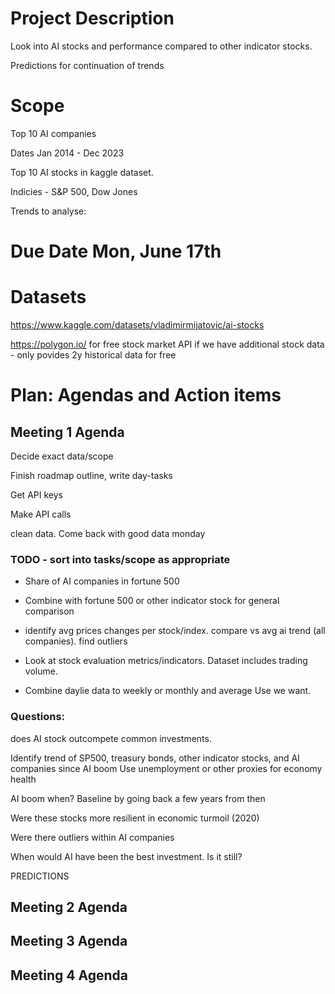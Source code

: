 # Project Description

Look into AI stocks and performance compared to other indicator stocks. 

Predictions for continuation of trends

# Scope

Top 10 AI companies

Dates Jan 2014 - Dec 2023

Top 10 AI stocks in kaggle dataset. 

Indicies - S&P 500, Dow Jones

Trends to analyse:

# Due Date Mon, June 17th

# Datasets

https://www.kaggle.com/datasets/vladimirmijatovic/ai-stocks 

https://polygon.io/ for free stock market API if we have additional stock data - only povides 2y historical data for free



# Plan: Agendas and Action items

## Meeting 1 Agenda

Decide exact data/scope

Finish roadmap outline, write day-tasks

Get API keys

Make API calls

clean data. Come back with good data monday

### TODO - sort into tasks/scope as appropriate

* Share of AI companies in fortune 500

* Combine with fortune 500 or other indicator stock for general comparison

* identify avg prices changes per stock/index. compare vs avg ai trend (all companies). find outliers

* Look at stock evaluation metrics/indicators.
Dataset includes trading volume.

* Combine daylie data to weekly or monthly and average
Use  we want.

### Questions: 

does AI stock outcompete common investments.

Identify trend of SP500, treasury bonds, other indicator stocks, and AI companies since AI boom 
Use unemployment or other proxies for economy health

AI boom when? Baseline by going back a few years from then

Were these stocks more resilient in economic turmoil (2020)

Were there outliers within AI companies

When would AI have been the best investment. Is it still?

PREDICTIONS


## Meeting 2 Agenda


## Meeting 3 Agenda


## Meeting 4 Agenda
